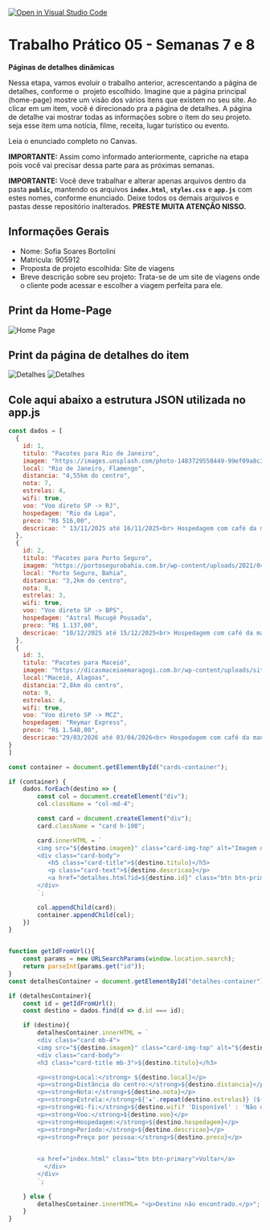 [![Open in Visual Studio Code](https://classroom.github.com/assets/open-in-vscode-2e0aaae1b6195c2367325f4f02e2d04e9abb55f0b24a779b69b11b9e10269abc.svg)](https://classroom.github.com/online_ide?assignment_repo_id=20893587&assignment_repo_type=AssignmentRepo)
# Trabalho Prático 05 - Semanas 7 e 8

**Páginas de detalhes dinâmicas**

Nessa etapa, vamos evoluir o trabalho anterior, acrescentando a página de detalhes, conforme o  projeto escolhido. Imagine que a página principal (home-page) mostre um visão dos vários itens que existem no seu site. Ao clicar em um item, você é direcionado pra a página de detalhes. A página de detalhe vai mostrar todas as informações sobre o item do seu projeto. seja esse item uma notícia, filme, receita, lugar turístico ou evento.

Leia o enunciado completo no Canvas. 

**IMPORTANTE:** Assim como informado anteriormente, capriche na etapa pois você vai precisar dessa parte para as próximas semanas. 

**IMPORTANTE:** Você deve trabalhar e alterar apenas arquivos dentro da pasta **`public`,** mantendo os arquivos **`index.html`**, **`styles.css`** e **`app.js`** com estes nomes, conforme enunciado. Deixe todos os demais arquivos e pastas desse repositório inalterados. **PRESTE MUITA ATENÇÃO NISSO.**

## Informações Gerais

- Nome: Sofia Soares Bortolini
- Matricula: 905912
- Proposta de projeto escolhida: Site de viagens
- Breve descrição sobre seu projeto: Trata-se de um site de viagens onde o cliente pode acessar e escolher a viagem perfeita para ele.

## Print da Home-Page

![Home Page](public/homepage.png)

## Print da página de detalhes do item

![Detalhes](public/detalhes1.png)
![Detalhes](public/detalhes2.png)

## Cole aqui abaixo a estrutura JSON utilizada no app.js

```javascript
const dados = [
  {
    id: 1,
    titulo: "Pacotes para Rio de Janeiro",
    imagem: "https://images.unsplash.com/photo-1483729558449-99ef09a8c325?fm=jpg&q=60&w=3000&ixlib=rb-4.1.0&ixid=M3wxMjA3fDB8MHxzZWFyY2h8Mnx8cmlvJTIwZGUlMjBqYW5laXJvfGVufDB8fDB8fHww",
    local: "Rio de Janeiro, Flamengo",
    distancia: "4,55km do centro",
    nota: 7,
    estrelas: 4,
    wifi: true,
    voo: "Voo direto SP -> RJ",
    hospedagem: "Rio da Lapa",
    preco: "R$ 516,00",
    descricao: " 13/11/2025 até 16/11/2025<br> Hospedagem com café da manhã incluso",
  },
  {
    id: 2,
    titulo: "Pacotes para Porto Seguro",
    imagem: "https://portosegurobahia.com.br/wp-content/uploads/2021/04/porto-seguro-bahia-1500x844-1.jpg",
    local: "Porto Seguro, Bahia",
    distancia: "3,2km do centro",
    nota: 8,
    estrelas: 3,
    wifi: true,
    voo: "Voo direto SP -> BPS",
    hospedagem: "Astral Mucugê Pousada",
    preco: "R$ 1.137,00",
    descricao: "10/12/2025 até 15/12/2025<br> Hospedagem com café da manhã incluso",
  },
  {
    id: 3,
    titulo: "Pacotes para Maceió",
    imagem: "https://dicasmaceioemaragogi.com.br/wp-content/uploads/sites/17/2021/07/maceio-cidade-brasil.jpg",
    local:"Maceió, Alagoas",
    distancia:"2,8km do centro",
    nota: 9,
    estrelas: 4,
    wifi: true,
    voo: "Voo direto SP -> MCZ",
    hospedagem: "Reymar Express",
    preco: "R$ 1.548,00",
    descricao:"29/03/2026 até 03/04/2026<br> Hospedagem com café da manhã incluso"
}
]

const container = document.getElementById("cards-container");

if (container) {
    dados.forEach(destino => {
        const col = document.createElement("div");
        col.className = "col-md-4";

        const card = document.createElement("div");
        card.className = "card h-100";

        card.innerHTML = `
        <img src="${destino.imagem}" class="card-img-top" alt="Imagem de ${destino.titulo}">
        <div class="card-body">
           <h5 class="card-title">${destino.titulo}</h5>
           <p class="card-text">${destino.descricao}</p>
           <a href="detalhes.html?id=${destino.id}" class="btn btn-primary">Ver detalhes</a>
        </div>   
        `;

        col.appendChild(card);
        container.appendChild(col);
    })
}


function getIdFromUrl(){
    const params = new URLSearchParams(window.location.search);
    return parseInt(params.get("id"));
}
const detalhesContainer = document.getElementById("detalhes-container");

if (detalhesContainer){
    const id = getIdFromUrl();
    const destino = dados.find(d => d.id === id);

    if (destino){
        detalhesContainer.innerHTML = `
        <div class="card mb-4">
        <img src="${destino.imagem}" class="card-img-top" alt="${destino.titulo}">
        <div class="card-body">
        <h3 class="card-title mb-3">${destino.titulo}</h3>

        <p><strong>Local:</strong> ${destino.local}</p>
        <p><strong>Distância do centro:</strong>${destino.distancia}</p>
        <p><strong>Nota:</strong>${destino.nota}</p>
        <p><strong>Estrela:</strong>${'★'.repeat(destino.estrelas)} (${destino.estrelas})</p>
        <p><strong>Wi-fi:</strong>${destino.wifi? 'Disponível' : 'Não disponível'}</p>
        <p><strong>Voo:</strong>${destino.voo}</p>
        <p><strong>Hospedagem:</strong>${destino.hospedagem}</p>
        <p><strong>Período:</strong>${destino.descricao}</p>
        <p><strong>Preço por pessoa:</strong>${destino.preco}</p>

    
        <a href="index.html" class="btn btn-primary">Voltar</a>
          </div>
        </div>
        `;
    
    } else {
        detalhesContainer.innerHTML= "<p>Destino não encontrado.</p>";
    }
}
```